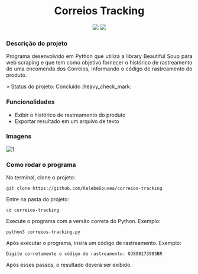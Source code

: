 <h1 align="center">Correios Tracking</h1>

<p align="center">
<img src="https://img.shields.io/static/v1?label=python&message=3.8.0&color=yellow&style=for-the-badge&logo=PYTHON"/> <img src="https://img.shields.io/static/v1?label=Beautiful%20Soup&message=4.9.1&color=blue&style=for-the-badge&logo=PYTHON"/>
</p>

### Descrição do projeto
<p align="justify"> Programa desenvolvido em Python que utiliza a library Beautiful Soup para web scraping e que tem como objetivo fornecer o histórico de rastreamento de uma encomenda dos Correios, informando o código de rastreamento do produto.</p>
> Status do projeto: Concluido :heavy_check_mark:

### Funcionalidades
- Exibir o histórico de rastreamento do produto
- Exportar resultado em um arquivo de texto

### Imagens
![1](https://user-images.githubusercontent.com/3924125/99158753-046b2980-26b5-11eb-92e2-559ec7172419.png)


### Como rodar o programa
No terminal, clone o projeto:
```
git clone https://github.com/KalebeGouvea/correios-tracking
```
Entre na pasta do projeto:
```
cd correios-tracking
```
Execute o programa com a versão correta do Python. Exemplo:
```
python3 correios-tracking.py
```
Após executar o programa, insira um código de rastreamento. Exemplo:
```
Digite corretamente o código de rastreamento: OJ898173985BR
```
Após esses passos, o resultado deverá ser exibido.
